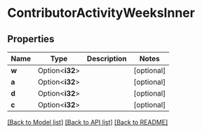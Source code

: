 # ContributorActivityWeeksInner

## Properties

Name | Type | Description | Notes
------------ | ------------- | ------------- | -------------
**w** | Option<**i32**> |  | [optional]
**a** | Option<**i32**> |  | [optional]
**d** | Option<**i32**> |  | [optional]
**c** | Option<**i32**> |  | [optional]

[[Back to Model list]](../README.md#documentation-for-models) [[Back to API list]](../README.md#documentation-for-api-endpoints) [[Back to README]](../README.md)


